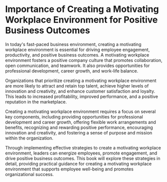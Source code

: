 Importance of Creating a Motivating Workplace Environment for Positive Business Outcomes
======================================================================================================

In today's fast-paced business environment, creating a motivating workplace environment is essential for driving employee engagement, productivity, and positive business outcomes. A motivating workplace environment fosters a positive company culture that promotes collaboration, open communication, and teamwork. It also provides opportunities for professional development, career growth, and work-life balance.

Organizations that prioritize creating a motivating workplace environment are more likely to attract and retain top talent, achieve higher levels of innovation and creativity, and enhance customer satisfaction and loyalty. This leads to increased profitability, improved performance, and a positive reputation in the marketplace.

Creating a motivating workplace environment requires a focus on several key components, including providing opportunities for professional development and career growth, offering flexible work arrangements and benefits, recognizing and rewarding positive performance, encouraging innovation and creativity, and fostering a sense of purpose and mission within the organization.

Through implementing effective strategies to create a motivating workplace environment, leaders can energize employees, promote engagement, and drive positive business outcomes. This book will explore these strategies in detail, providing practical guidance for creating a motivating workplace environment that supports employee well-being and promotes organizational success.
